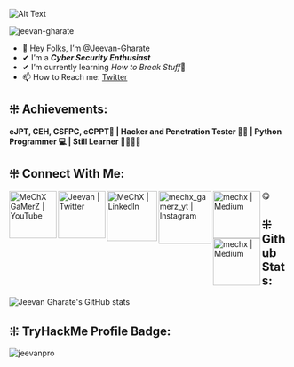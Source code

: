 ![Alt Text](https://media.giphy.com/media/115BJle6N2Av0A/giphy.gif)
<p align="left"> <img src="https://komarev.com/ghpvc/?username=jeevan-gharate&label=Profile%20views&color=0e75b6&style=flat" alt="jeevan-gharate" /> </p>


- 👋 Hey Folks, I’m @Jeevan-Gharate
- ✔ I’m a <b><i>Cyber Security Enthusiast</i></b>
- ✔ I’m currently learning <i>How to Break Stuff</i>🤣
- 📫 How to Reach me: [Twitter](https://twitter.com/cyberzyro1)

## ⁜ Achievements:

<b>eJPT, CEH, CSFPC, eCPPT🥇 | Hacker and Penetration Tester 🕵️‍♀️ | Python Programmer 💻 | Still Learner 👑🏃‍♂️🙌</b>

## ⁜ Connect With Me:

[<img align="left" alt="MeChX GaMerZ | YouTube" width="85px" src="https://img.shields.io/badge/YouTube-FF0000?style=for-the-badge&logo=youtube&logoColor=white" />][youtube]
[<img align="left" alt="Jeevan | Twitter" width="85px" src="https://img.shields.io/badge/Twitter-1DA1F2?style=for-the-badge&logo=twitter&logoColor=white" />][twitter]
[<img align="left" alt="MeChX | LinkedIn" width="90px" src="https://img.shields.io/badge/LinkedIn-0077B5?style=for-the-badge&logo=linkedin&logoColor=white" />][linkedin]
[<img align="left" alt="mechx_gamerz_yt | Instagram" width="95px" src="https://img.shields.io/badge/Instagram-E4405F?style=for-the-badge&logo=instagram&logoColor=white" />][instagram]
[<img align="left" alt="mechx | Medium" width="85px" src="https://img.shields.io/badge/Medium-12100E?style=for-the-badge&logo=medium&logoColor=white" />][medium]
[<img align="left" alt="mechx | Medium" width="85px" src="https://img.shields.io/badge/Discord-7289DA?style=for-the-badge&logo=discord&logoColor=white" />][Discord] 😋


## ⁜ Github Stats:

<!---[![Anurag's GitHub stats](https://github-readme-stats.vercel.app/api?username=Jeevan-Gharate)](https://github.com/anuraghazra/github-readme-stats)--->
![Jeevan Gharate's GitHub stats](https://github-readme-stats.vercel.app/api?username=Jeevan-Gharate&theme=dark&show_icons=true)


## ⁜ TryHackMe Profile Badge:

![jeevanpro](https://user-images.githubusercontent.com/59790218/127736606-ad926642-c531-4c7e-8210-e713439b3f47.png)

[twitter]: https://twitter.com/jeevan50820470
[youtube]: https://www.youtube.com/channel/UCTBsQTFMqzbBmtPI-y7s1bQ
[instagram]: https://www.instagram.com/cyber_zyro_yt/
[linkedin]: https://www.linkedin.com/in/jeevan-gharate-4b3943203/
[medium]: https://mechx.medium.com/
[discord]: https://discordapp.com/users/Jeevan#2343
